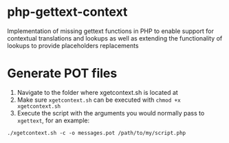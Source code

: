 # php-gettext-context
Implementation of missing gettext functions in PHP to enable support for contextual translations and lookups as well as extending the functionality of lookups to provide placeholders replacements

# Generate POT files
1. Navigate to the folder where xgetcontext.sh is located at
2. Make sure `xgetcontext.sh` can be executed with `chmod +x xgetcontext.sh`
3. Execute the script with the arguments you would normally pass to `xgettext`, for an example:
```
./xgetcontext.sh -c -o messages.pot /path/to/my/script.php
```

